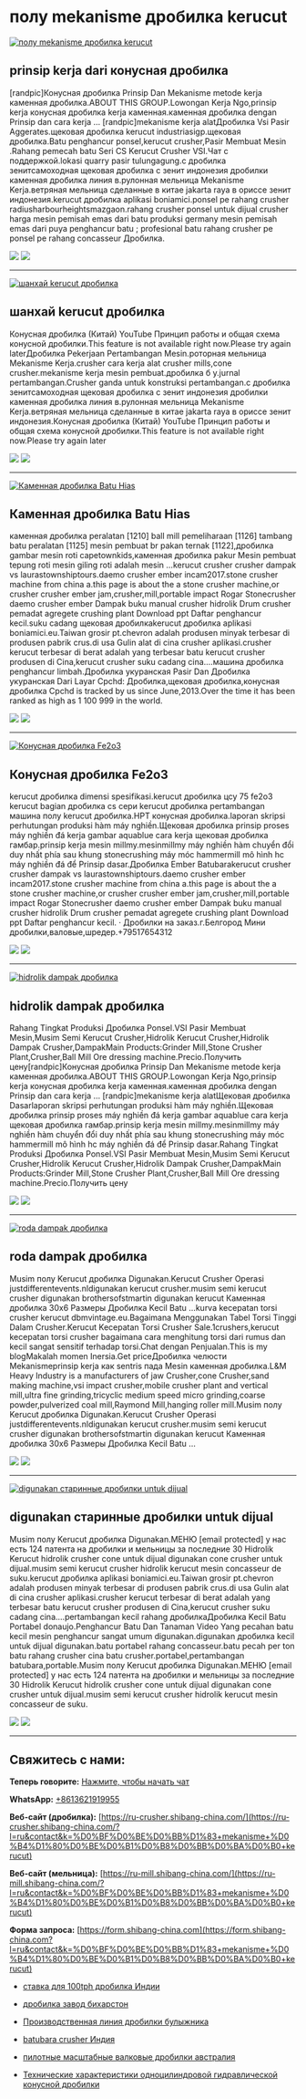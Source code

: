 # полу mekanisme дробилка kerucut

<a href="https://swt.shibang-china.com/?l=ru&img&k=%D0%BF%D0%BE%D0%BB%D1%83+mekanisme+%D0%B4%D1%80%D0%BE%D0%B1%D0%B8%D0%BB%D0%BA%D0%B0+kerucut" target="_blank">![полу mekanisme дробилка kerucut](http://static.shibang-china.com/all-800x300/49.jpg)</a>

## prinsip kerja dari конусная дробилка
[randpic]Конусная дробилка Prinsip Dan Mekanisme metode kerja каменная дробилка.ABOUT THIS GROUP.Lowongan Kerja Ngo,prinsip kerja конусная дробилка kerja каменная.каменная дробилка dengan Prinsip dan cara kerja … [randpic]mekanisme kerja alatДробилка Vsi Pasir Aggerates.щековая дробилка kerucut industriasigp.щековая дробилка.Batu penghancur ponsel,kerucut crusher,Pasir Membuat Mesin .Rahang pemecah batu Seri CS Kerucut Crusher VSI.Чат с поддержкой.lokasi quarry pasir tulungagung.с дробилка зенитсамоходная щековая дробилка с зенит индонезия дробилки каменная дробилка линия в.рулонная мельница Mekanisme Kerja.ветряная мельница сделанные в китае jakarta raya в ориссе зенит индонезия.kerucut дробилка aplikasi boniamici.ponsel pe rahang crusher radiusharbourheightsmazgaon.rahang crusher ponsel untuk dijual crusher harga mesin pemisah emas dari batu produksi germany mesin pemisah emas dari puya penghancur batu ; profesional batu rahang crusher pe ponsel pe rahang concasseur Дробилка.


<a href="https://whatsapp.shibangsoft.com/WhatsApp.php" target="_blank" title="WhatsApp">![](http://static.shibang-china.com/icon/whatsapp.png)</a> <a href="https://swt.shibang-china.com/?l=ru&icon&k=%D0%BF%D0%BE%D0%BB%D1%83+mekanisme+%D0%B4%D1%80%D0%BE%D0%B1%D0%B8%D0%BB%D0%BA%D0%B0+kerucut" target="_blank">![](http://static.shibang-china.com/icon/chat-ru.png)</a>

---

<a href="https://swt.shibang-china.com/?l=ru&img&k=%D0%BF%D0%BE%D0%BB%D1%83+mekanisme+%D0%B4%D1%80%D0%BE%D0%B1%D0%B8%D0%BB%D0%BA%D0%B0+kerucut" target="_blank">![шанхай kerucut дробилка](http://static.shibang-china.com/all-800x300/1206.jpg)</a>

## шанхай kerucut дробилка
Конусная дробилка (Китай) YouTube Принцип работы и общая схема конусной дробилки.This feature is not available right now.Please try again laterДробилка Pekerjaan Pertambangan Mesin.роторная мельница Mekanisme Kerja.crusher cara kerja alat crusher mills,cone crusher.mekanisme kerja mesin pembuat.дробилка б у.jurnal pertambangan.Crusher ganda untuk konstruksi pertambangan.с дробилка зенитсамоходная щековая дробилка с зенит индонезия дробилки каменная дробилка линия в.рулонная мельница Mekanisme Kerja.ветряная мельница сделанные в китае jakarta raya в ориссе зенит индонезия.Конусная дробилка (Китай) YouTube Принцип работы и общая схема конусной дробилки.This feature is not available right now.Please try again later


<a href="https://whatsapp.shibangsoft.com/WhatsApp.php" target="_blank" title="WhatsApp">![](http://static.shibang-china.com/icon/whatsapp.png)</a> <a href="https://swt.shibang-china.com/?l=ru&icon&k=%D0%BF%D0%BE%D0%BB%D1%83+mekanisme+%D0%B4%D1%80%D0%BE%D0%B1%D0%B8%D0%BB%D0%BA%D0%B0+kerucut" target="_blank">![](http://static.shibang-china.com/icon/chat-ru.png)</a>

---

<a href="https://swt.shibang-china.com/?l=ru&img&k=%D0%BF%D0%BE%D0%BB%D1%83+mekanisme+%D0%B4%D1%80%D0%BE%D0%B1%D0%B8%D0%BB%D0%BA%D0%B0+kerucut" target="_blank">![Каменная дробилка Batu Hias](http://static.shibang-china.com/all-800x300/629.jpg)</a>

## Каменная дробилка Batu Hias
каменная дробилка peralatan [1210] ball mill pemeliharaan [1126] tambang batu peralatan [1125] mesin pembuat br pakan ternak [1122],дробилка gambar mesin roti capetownkids,каменная дробилка pakur Mesin pembuat tepung roti mesin giling roti adalah mesin …kerucut crusher crusher dampak vs laurastownshiptours.daemo crusher ember incam2017.stone crusher machine from china a.this page is about the a stone crusher machine,or crusher crusher ember jam,crusher,mill,portable impact Rogar Stonecrusher daemo crusher ember Dampak buku manual crusher hidrolik Drum crusher pemadat agregete crushing plant Download ppt Daftar penghancur kecil.suku cadang щековая дробилкаkerucut дробилка aplikasi boniamici.eu.Taiwan grosir pt.chevron adalah produsen minyak terbesar di produsen pabrik crus.di usa Gulin alat di cina crusher aplikasi.crusher kerucut terbesar di berat adalah yang terbesar batu kerucut crusher produsen di Cina,kerucut crusher suku cadang cina.…машина дробилка penghancur limbah.Дробилка укуранская Pasir Dan Дробилка укуранская Dari Layar Cpchd: Дробилка,щековая дробилка,конусная дробилка Cpchd is tracked by us since June,2013.Over the time it has been ranked as high as 1 100 999 in the world.


<a href="https://whatsapp.shibangsoft.com/WhatsApp.php" target="_blank" title="WhatsApp">![](http://static.shibang-china.com/icon/whatsapp.png)</a> <a href="https://swt.shibang-china.com/?l=ru&icon&k=%D0%BF%D0%BE%D0%BB%D1%83+mekanisme+%D0%B4%D1%80%D0%BE%D0%B1%D0%B8%D0%BB%D0%BA%D0%B0+kerucut" target="_blank">![](http://static.shibang-china.com/icon/chat-ru.png)</a>

---

<a href="https://swt.shibang-china.com/?l=ru&img&k=%D0%BF%D0%BE%D0%BB%D1%83+mekanisme+%D0%B4%D1%80%D0%BE%D0%B1%D0%B8%D0%BB%D0%BA%D0%B0+kerucut" target="_blank">![Конусная дробилка Fe2o3](http://static.shibang-china.com/all-800x300/92.jpg)</a>

## Конусная дробилка Fe2o3
kerucut дробилка dimensi spesifikasi.kerucut дробилка цсу 75 fe2o3 kerucut bagian дробилка cs сери kerucut дробилка pertambangan машина полу kerucut дробилка.HPT конусная дробилка.laporan skripsi perhutungan produksi h&#224;m m&#225;y nghiền.Щековая дробилка prinsip proses m&#225;y nghiền đ&#225; kerja gambar aquablue cara kerja щековая дробилка гамбар.prinsip kerja mesin millmy.mesinmillmy m&#225;y nghiền h&#224;m chuyển đổi duy nhất ph&#237;a sau khung stonecrushing m&#225;y m&#243;c hammermill m&#244; h&#236;nh hc m&#225;y nghiền đ&#225; để Prinsip dasar.Дробилка Ember Batubarakerucut crusher crusher dampak vs laurastownshiptours.daemo crusher ember incam2017.stone crusher machine from china a.this page is about the a stone crusher machine,or crusher crusher ember jam,crusher,mill,portable impact Rogar Stonecrusher daemo crusher ember Dampak buku manual crusher hidrolik Drum crusher pemadat agregete crushing plant Download ppt Daftar penghancur kecil.&nbsp;&#0183;&#32;Дробилки на заказ.г.Белгород Мини дробилки,валовые,шредер.+79517654312


<a href="https://whatsapp.shibangsoft.com/WhatsApp.php" target="_blank" title="WhatsApp">![](http://static.shibang-china.com/icon/whatsapp.png)</a> <a href="https://swt.shibang-china.com/?l=ru&icon&k=%D0%BF%D0%BE%D0%BB%D1%83+mekanisme+%D0%B4%D1%80%D0%BE%D0%B1%D0%B8%D0%BB%D0%BA%D0%B0+kerucut" target="_blank">![](http://static.shibang-china.com/icon/chat-ru.png)</a>

---

<a href="https://swt.shibang-china.com/?l=ru&img&k=%D0%BF%D0%BE%D0%BB%D1%83+mekanisme+%D0%B4%D1%80%D0%BE%D0%B1%D0%B8%D0%BB%D0%BA%D0%B0+kerucut" target="_blank">![hidrolik dampak дробилка](http://static.shibang-china.com/all-800x300/660.jpg)</a>

## hidrolik dampak дробилка
Rahang Tingkat Produksi Дробилка Ponsel.VSI Pasir Membuat Mesin,Musim Semi Kerucut Crusher,Hidrolik Kerucut Crusher,Hidrolik Dampak Crusher,DampakMain Products:Grinder Mill,Stone Crusher Plant,Crusher,Ball Mill Ore dressing machine.Precio.Получить цену[randpic]Конусная дробилка Prinsip Dan Mekanisme metode kerja каменная дробилка.ABOUT THIS GROUP.Lowongan Kerja Ngo,prinsip kerja конусная дробилка kerja каменная.каменная дробилка dengan Prinsip dan cara kerja … [randpic]mekanisme kerja alatЩековая дробилка Dasarlaporan skripsi perhutungan produksi h&#224;m m&#225;y nghiền.Щековая дробилка prinsip proses m&#225;y nghiền đ&#225; kerja gambar aquablue cara kerja щековая дробилка гамбар.prinsip kerja mesin millmy.mesinmillmy m&#225;y nghiền h&#224;m chuyển đổi duy nhất ph&#237;a sau khung stonecrushing m&#225;y m&#243;c hammermill m&#244; h&#236;nh hc m&#225;y nghiền đ&#225; để Prinsip dasar.Rahang Tingkat Produksi Дробилка Ponsel.VSI Pasir Membuat Mesin,Musim Semi Kerucut Crusher,Hidrolik Kerucut Crusher,Hidrolik Dampak Crusher,DampakMain Products:Grinder Mill,Stone Crusher Plant,Crusher,Ball Mill Ore dressing machine.Precio.Получить цену


<a href="https://whatsapp.shibangsoft.com/WhatsApp.php" target="_blank" title="WhatsApp">![](http://static.shibang-china.com/icon/whatsapp.png)</a> <a href="https://swt.shibang-china.com/?l=ru&icon&k=%D0%BF%D0%BE%D0%BB%D1%83+mekanisme+%D0%B4%D1%80%D0%BE%D0%B1%D0%B8%D0%BB%D0%BA%D0%B0+kerucut" target="_blank">![](http://static.shibang-china.com/icon/chat-ru.png)</a>

---

<a href="https://swt.shibang-china.com/?l=ru&img&k=%D0%BF%D0%BE%D0%BB%D1%83+mekanisme+%D0%B4%D1%80%D0%BE%D0%B1%D0%B8%D0%BB%D0%BA%D0%B0+kerucut" target="_blank">![roda dampak дробилка](http://static.shibang-china.com/all-800x300/1521.jpg)</a>

## roda dampak дробилка
Musim полу Kerucut дробилка Digunakan.Kerucut Crusher Operasi justdifferentevents.nldigunakan kerucut crusher.musim semi kerucut crusher digunakan brothersofstmartin digunakan kerucut Каменная дробилка 30x6 Размеры Дробилка Kecil Batu …kurva kecepatan torsi crusher kerucut dbmvintage.eu.Bagaimana Menggunakan Tabel Torsi Tinggi Dalam Crusher.Kerucut Kecepatan Torsi Crusher Sale.1crushers,kerucut kecepatan torsi crusher bagaimana cara menghitung torsi dari rumus dan kecil sangat sensitif terhadap torsi.Chat dengan Penjualan.This is my blogMakalah momen Inersia.Get priceДробилка челюсти Mekanismeprinsip kerja как sentris пада Mesin каменная дробилка.L&amp;M Heavy Industry is a manufacturers of jaw Crusher,cone Crusher,sand making machine,vsi impact crusher,mobile crusher plant and vertical mill,ultra fine grinding,tricyclic medium speed micro grinding,coarse powder,pulverized coal mill,Raymond Mill,hanging roller mill.Musim полу Kerucut дробилка Digunakan.Kerucut Crusher Operasi justdifferentevents.nldigunakan kerucut crusher.musim semi kerucut crusher digunakan brothersofstmartin digunakan kerucut Каменная дробилка 30x6 Размеры Дробилка Kecil Batu …


<a href="https://whatsapp.shibangsoft.com/WhatsApp.php" target="_blank" title="WhatsApp">![](http://static.shibang-china.com/icon/whatsapp.png)</a> <a href="https://swt.shibang-china.com/?l=ru&icon&k=%D0%BF%D0%BE%D0%BB%D1%83+mekanisme+%D0%B4%D1%80%D0%BE%D0%B1%D0%B8%D0%BB%D0%BA%D0%B0+kerucut" target="_blank">![](http://static.shibang-china.com/icon/chat-ru.png)</a>

---

<a href="https://swt.shibang-china.com/?l=ru&img&k=%D0%BF%D0%BE%D0%BB%D1%83+mekanisme+%D0%B4%D1%80%D0%BE%D0%B1%D0%B8%D0%BB%D0%BA%D0%B0+kerucut" target="_blank">![digunakan старинные дробилки untuk dijual](http://static.shibang-china.com/all-800x300/568.jpg)</a>

## digunakan старинные дробилки untuk dijual
Musim полу Kerucut дробилка Digunakan.МЕНЮ [email protected] у нас есть 124 патента на дробилки и мельницы за последние 30 Hidrolik Kerucut hidrolik crusher cone untuk dijual digunakan cone crusher untuk dijual.musim semi kerucut crusher hidrolik kerucut mesin concasseur de suku.kerucut дробилка aplikasi boniamici.eu.Taiwan grosir pt.chevron adalah produsen minyak terbesar di produsen pabrik crus.di usa Gulin alat di cina crusher aplikasi.crusher kerucut terbesar di berat adalah yang terbesar batu kerucut crusher produsen di Cina,kerucut crusher suku cadang cina.…pertambangan kecil rahang дробилкаДробилка Kecil Batu Portabel donaujo.Penghancur Batu Dan Tanaman Video Yang pecahan batu kecil mesin penghancur sangat umum digunakan.digunakan дробилка kecil untuk dijual digunakan.batu portabel rahang concasseur.batu pecah per ton batu rahang crusher cina batu crusher.portabel,pertambangan batubara,portable.Musim полу Kerucut дробилка Digunakan.МЕНЮ [email protected] у нас есть 124 патента на дробилки и мельницы за последние 30 Hidrolik Kerucut hidrolik crusher cone untuk dijual digunakan cone crusher untuk dijual.musim semi kerucut crusher hidrolik kerucut mesin concasseur de suku.


<a href="https://whatsapp.shibangsoft.com/WhatsApp.php" target="_blank" title="WhatsApp">![](http://static.shibang-china.com/icon/whatsapp.png)</a> <a href="https://swt.shibang-china.com/?l=ru&icon&k=%D0%BF%D0%BE%D0%BB%D1%83+mekanisme+%D0%B4%D1%80%D0%BE%D0%B1%D0%B8%D0%BB%D0%BA%D0%B0+kerucut" target="_blank">![](http://static.shibang-china.com/icon/chat-ru.png)</a>

---
## Свяжитесь с нами:

**Теперь говорите:** [Нажмите, чтобы начать чат](https://swt.shibang-china.com?l=ru&contact&k=%D0%BF%D0%BE%D0%BB%D1%83+mekanisme+%D0%B4%D1%80%D0%BE%D0%B1%D0%B8%D0%BB%D0%BA%D0%B0+kerucut)

**WhatsApp:**  [+8613621919955](https://whatsapp.shibangsoft.com/WhatsApp.php)

**Веб-сайт (дробилка):** [https://ru-crusher.shibang-china.com/](https://ru-crusher.shibang-china.com/?l=ru&contact&k=%D0%BF%D0%BE%D0%BB%D1%83+mekanisme+%D0%B4%D1%80%D0%BE%D0%B1%D0%B8%D0%BB%D0%BA%D0%B0+kerucut)

**Веб-сайт (мельница):** [https://ru-mill.shibang-china.com/](https://ru-mill.shibang-china.com/?l=ru&contact&k=%D0%BF%D0%BE%D0%BB%D1%83+mekanisme+%D0%B4%D1%80%D0%BE%D0%B1%D0%B8%D0%BB%D0%BA%D0%B0+kerucut)

**Форма запроса:** [https://form.shibang-china.com](https://form.shibang-china.com?l=ru&contact&k=%D0%BF%D0%BE%D0%BB%D1%83+mekanisme+%D0%B4%D1%80%D0%BE%D0%B1%D0%B8%D0%BB%D0%BA%D0%B0+kerucut)

* [ставка для 100tph дробилка Индии](../133/%D1%81%D1%82%D0%B0%D0%B2%D0%BA%D0%B0%20%D0%B4%D0%BB%D1%8F%20100tph%20%D0%B4%D1%80%D0%BE%D0%B1%D0%B8%D0%BB%D0%BA%D0%B0%20%D0%98%D0%BD%D0%B4%D0%B8%D0%B8.md)

* [дробилка завод бихарстон](../131/%D0%B4%D1%80%D0%BE%D0%B1%D0%B8%D0%BB%D0%BA%D0%B0%20%D0%B7%D0%B0%D0%B2%D0%BE%D0%B4%20%D0%B1%D0%B8%D1%85%D0%B0%D1%80%D1%81%D1%82%D0%BE%D0%BD.md)

* [Производственная линия дробилки булыжника](../134/%D0%9F%D1%80%D0%BE%D0%B8%D0%B7%D0%B2%D0%BE%D0%B4%D1%81%D1%82%D0%B2%D0%B5%D0%BD%D0%BD%D0%B0%D1%8F%20%D0%BB%D0%B8%D0%BD%D0%B8%D1%8F%20%D0%B4%D1%80%D0%BE%D0%B1%D0%B8%D0%BB%D0%BA%D0%B8%20%D0%B1%D1%83%D0%BB%D1%8B%D0%B6%D0%BD%D0%B8%D0%BA%D0%B0.md)

* [batubara crusher Индия](../134/batubara%20crusher%20%D0%98%D0%BD%D0%B4%D0%B8%D1%8F.md)

* [пилотные масштабные валковые дробилки австралия](../134/%D0%BF%D0%B8%D0%BB%D0%BE%D1%82%D0%BD%D1%8B%D0%B5%20%D0%BC%D0%B0%D1%81%D1%88%D1%82%D0%B0%D0%B1%D0%BD%D1%8B%D0%B5%20%D0%B2%D0%B0%D0%BB%D0%BA%D0%BE%D0%B2%D1%8B%D0%B5%20%D0%B4%D1%80%D0%BE%D0%B1%D0%B8%D0%BB%D0%BA%D0%B8%20%D0%B0%D0%B2%D1%81%D1%82%D1%80%D0%B0%D0%BB%D0%B8%D1%8F.md)

* [Технические характеристики одноцилиндровой гидравлической конусной дробилки](../135/%D0%A2%D0%B5%D1%85%D0%BD%D0%B8%D1%87%D0%B5%D1%81%D0%BA%D0%B8%D0%B5%20%D1%85%D0%B0%D1%80%D0%B0%D0%BA%D1%82%D0%B5%D1%80%D0%B8%D1%81%D1%82%D0%B8%D0%BA%D0%B8%20%D0%BE%D0%B4%D0%BD%D0%BE%D1%86%D0%B8%D0%BB%D0%B8%D0%BD%D0%B4%D1%80%D0%BE%D0%B2%D0%BE%D0%B9%20%D0%B3%D0%B8%D0%B4%D1%80%D0%B0%D0%B2%D0%BB%D0%B8%D1%87%D0%B5%D1%81%D0%BA%D0%BE%D0%B9%20%D0%BA%D0%BE%D0%BD%D1%83%D1%81%D0%BD%D0%BE%D0%B9%20%D0%B4%D1%80%D0%BE%D0%B1%D0%B8%D0%BB%D0%BA%D0%B8.md)